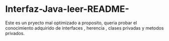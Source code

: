 # Interfaz-Java-leer-README-
Este es un pryecto mal optimizado a proposito, queria probar el conocimiento adquirido de interfaces , herencia , clases privadas y metodos privados.
